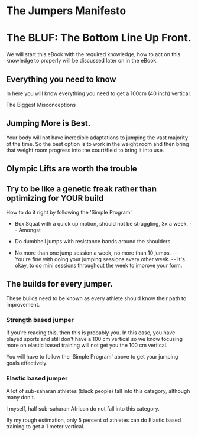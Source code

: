 # The Jumpers Manifesto


# The BLUF: The Bottom Line Up Front. 

We will start this eBook with the required knowledge, how to act on this knowledge to properly will be discussed later on in the eBook.

## Everything you need to know

In here you will know everything you need to get a 100cm (40 inch) vertical.

The Biggest Misconceptions

## Jumping More is Best. 

Your body will not have incredible adaptations to jumping the vast majority of the time. So the best option is to work in the weight room and then bring that weight room progress into the court/field to bring it into use.



## Olympic Lifts are worth the trouble

## Try to be like a genetic freak rather than optimizing for YOUR build


How to do it right by following the 'Simple Program'.

+ Box Squat with a quick up motion, should not be struggling, 3x a week.
-- Amongst 

+ Do dumbbell jumps with resistance bands around the shoulders.

+ No more than one jump session a week, no more than 10 jumps. 
-- You're fine with doing your jumping sessions every other week.
-- It's okay, to do mini sessions throughout the week to improve your form.


## The builds for every jumper.

These builds need to be known as every athlete should know their path to improvement.


### Strength based jumper 

If you're reading this, then this is probably you. In this case, you have played sports and still don't have a 100 cm vertical so we know focusing more on elastic based training will not get you the 100 cm vertical.

You will have to follow the 'Simple Program' above to get your jumping goals effectively. 


### Elastic based jumper 

A lot of sub-saharan athletes (black people) fall into this category, although many don't.

I myself, half sub-saharan African do not fall into this category. 

By my rough estimation, only 5 percent of athletes can do Elastic based training to get a 1 meter vertical.

